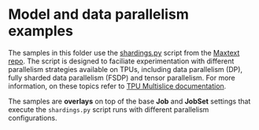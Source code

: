 #  Model and data parallelism examples

The samples in this folder use the [shardings.py](https://github.com/google/maxtext/blob/main/pedagogical_examples/shardings.py) script from the [Maxtext repo](https://github.com/google/maxtext). The script is designed to faciliate experimentation with different parallelism strategies available on TPUs, including data parallelism (DP), fully sharded data parallelism (FSDP) and tensor parallelism. For more information, on these topics refer to [TPU Multislice documentation](https://cloud.google.com/tpu/docs/multislice-introduction#get-started).

The samples are **overlays** on top of the base **Job** and **JobSet** settings that execute the `shardings.py` script runs with different parallelism configurations.

